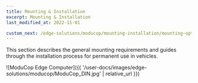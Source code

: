 ```yaml
---
title: Mounting & Installation
excerpt: Mounting & Installation
last_modified_at: 2022-11-01

custom_next: /edge-solutions/moducop/mounting-installation/mounting-options/
---
```



This section describes the general mounting requirements and guides through the installation process for permanent use in vehicles.

![ModuCop Edge Computer]({{ '/user-docs/images/edge-solutions/moducop/ModuCop_DIN.jpg' | relative_url }})
